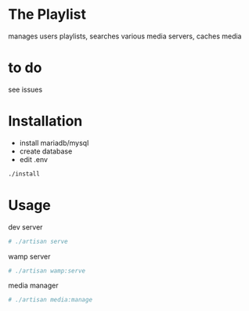 # The Playlist
manages users playlists, searches various media servers, caches media

# to do
see issues

# Installation
* install mariadb/mysql
* create database
* edit .env
```bash
./install
```

# Usage
dev server
```bash
# ./artisan serve
```

wamp server
```bash
# ./artisan wamp:serve
```

media manager
```bash
# ./artisan media:manage
```

